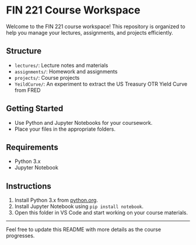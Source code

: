 # FIN 221 Course Workspace

Welcome to the FIN 221 course workspace! This repository is organized to help you manage your lectures, assignments, and projects efficiently.

## Structure

- `lectures/`: Lecture notes and materials
- `assignments/`: Homework and assignments
- `projects/`: Course projects
- `YeildCurve/`: An experiment to extract the US Treasury OTR Yield Curve from FRED

## Getting Started

- Use Python and Jupyter Notebooks for your coursework.
- Place your files in the appropriate folders.

## Requirements

- Python 3.x
- Jupyter Notebook

## Instructions

1. Install Python 3.x from [python.org](https://www.python.org/).
2. Install Jupyter Notebook using `pip install notebook`.
3. Open this folder in VS Code and start working on your course materials.

---

Feel free to update this README with more details as the course progresses.
